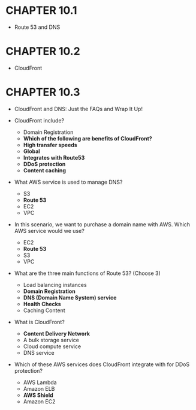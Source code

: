 # CHAPTER 10.1
- Route 53 and DNS

# CHAPTER 10.2
- CloudFront

# CHAPTER 10.3
- CloudFront and DNS: Just the FAQs and Wrap It Up!

- CloudFront include?
	- Domain Registration
	- **Which of the following are benefits of CloudFront?**
	- **High transfer speeds**
	- **Global**
	- **Integrates with Route53**
	- **DDoS protection**
	- **Content caching**

- What AWS service is used to manage DNS?
	- S3
	- **Route 53**
	- EC2
	- VPC

- In this scenario, we want to purchase a domain name with AWS. Which AWS service would we use?
	- EC2
	- **Route 53**
	- S3
	- VPC

- What are the three main functions of Route 53? (Choose 3)
	- Load balancing instances
	- **Domain Registration**
	- **DNS (Domain Name System) service**
	- **Health Checks**
	- Caching Content

- What is CloudFront?
	- **Content Delivery Network**
	- A bulk storage service
	- Cloud compute service
	- DNS service

- Which of these AWS services does CloudFront integrate with for DDoS protection?
	- AWS Lambda
	- Amazon ELB
	- **AWS Shield**
	- Amazon EC2